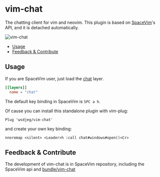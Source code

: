 # vim-chat

The chatting client for vim and neovim. This plugin is based on [SpaceVim](https://spacevim.org)'s API, and it is detached automatically.

![vim-chat](https://img.spacevim.org/166140007-d11d5e92-b32d-414f-b56b-64e28d03fd0e.png)

<!-- vim-markdown-toc GFM -->

- [Usage](#usage)
- [Feedback & Contribute](#feedback--contribute)

<!-- vim-markdown-toc -->

## Usage

If you are SpaceVim user, just load the [chat](https://spacevim.org/layers/chat/) layer.

```toml
[[layers]]
  name = "chat"
```

The default key binding in SpaceVim is `SPC a h`.

Of cause you can install this standalone plugin with vim-plug:

```
Plug 'wsdjeg/vim-chat'
```

and create your own key binding:

```
nnoremap <silent> <Leader>h :call chat#windows#open()<Cr>
```

## Feedback & Contribute

The development of vim-chat is in SpaceVim repository, including the SpaceVim api and [bundle/vim-chat](https://github.com/SpaceVim/SpaceVim/tree/master/bundle/vim-chat)

